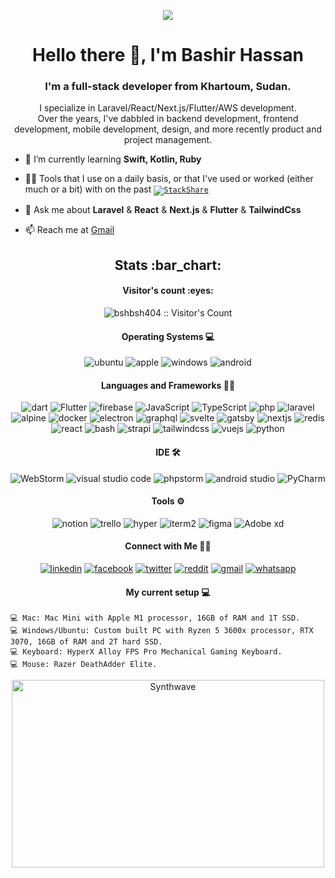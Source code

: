 <p align="center">
  <img src="https://github.com/thompsonemerson/thompsonemerson/raw/master/cover-thompson.png" />
</p>

<h1 align="center">Hello there 👋, I'm Bashir Hassan</h1>
<h3 align="center">I'm a full-stack developer from Khartoum, Sudan.</h3>
<p align="center">
  I specialize in Laravel/React/Next.js/Flutter/AWS development.<br/>
  Over the years, I've dabbled in backend development, frontend development, mobile development, design, and more recently product and project management.
</p>


- 🌱 I’m currently learning **Swift, Kotlin, Ruby**

- 👨‍💻 Tools that I use on a daily basis, or that I've used or worked (either much or a bit) with on the past <code>[![StackShare](http://img.shields.io/badge/tech-stack-0690fa.svg?style=flat)](https://stackshare.io/bshbsh404/my-stack)</code>

- 💬 Ask me about **Laravel** & **React** & **Next.js** & **Flutter** & **TailwindCss**

- 📫 Reach me at <a href="mailto:bshbsh187@gmail.com">Gmail</a>


<h2 align="center">Stats :bar_chart:</h2>

<h4 align="center">Visitor's count :eyes:</h4>

<p align="center"><img src="https://profile-counter.glitch.me/{bshbsh404}/count.svg" alt="bshbsh404 :: Visitor's Count" /></p>

<h4 align="center">Operating Systems 💻</h4>

<p align="center">
  <img src="https://img.shields.io/badge/ubuntu-f7873b.svg?style=for-the-badge&logo=ubuntu&labelColor=ffffff&logoColor=f7873b" alt="ubuntu">
  <img src="https://img.shields.io/badge/mac%20os-000000?style=for-the-badge&logo=apple&logoColor=white" alt="apple">
  <img src="https://img.shields.io/badge/windows-3795fa.svg?style=for-the-badge&logo=windows&logoColor=3795fa&labelColor=ffffff" alt="windows">
  <img src="https://img.shields.io/badge/Android-3DDC84?style=for-the-badge&logo=android&logoColor=white" alt="android">
</p>

<h4 align="center">Languages and Frameworks 👩‍💻 </h4>

<p align="center">
  <img src="https://img.shields.io/badge/Dart-0175C2?style=for-the-badge&logo=dart&logoColor=white" alt="dart">
  <img src="https://img.shields.io/badge/Flutter-02569B?style=for-the-badge&logo=flutter&logoColor=white" alt="Flutter">
  <img src="https://img.shields.io/badge/firebase-ffca28?style=for-the-badge&logo=firebase&logoColor=black" alt="firebase">
  <img src="https://img.shields.io/badge/JavaScript-323330?style=for-the-badge&logo=javascript&logoColor=F7DF1E" alt="JavaScript">
  <img src="https://img.shields.io/badge/TypeScript-007ACC?style=for-the-badge&logo=typescript&logoColor=white" alt="TypeScript">
  <img src="https://img.shields.io/badge/PHP-777BB4?style=for-the-badge&logo=php&logoColor=white" alt="php">
  <img src="https://img.shields.io/badge/Laravel-FF2D20?style=for-the-badge&logo=laravel&logoColor=white" alt="laravel">
  <img src="https://img.shields.io/badge/AlpineJS-8BC0D0?style=for-the-badge&logo=alpine.js&logoColor=black" alt="alpine">
  <img src="https://img.shields.io/badge/Docker-2CA5E0?style=for-the-badge&logo=docker&logoColor=white" alt="docker">
  <img src="https://img.shields.io/badge/Electron-2B2E3A?style=for-the-badge&logo=electron&logoColor=9FEAF9" alt="electron">
  <img src="https://img.shields.io/badge/GraphQl-E10098?style=for-the-badge&logo=graphql&logoColor=white" alt="graphql">
  <img src="https://img.shields.io/badge/Svelte-4A4A55?style=for-the-badge&logo=svelte&logoColor=FF3E00" alt="svelte">
  <img src="https://img.shields.io/badge/Gatsby-663399?style=for-the-badge&logo=gatsby&logoColor=white" alt="gatsby">
  <img src="https://img.shields.io/badge/next.js-000000?style=for-the-badge&logo=nextdotjs&logoColor=white" alt="nextjs">
  <img src="https://img.shields.io/badge/redis-CC0000.svg?&style=for-the-badge&logo=redis&logoColor=white" alt="redis">
  <img src="https://img.shields.io/badge/React-20232A?style=for-the-badge&logo=react&logoColor=61DAFB" alt="react">
  <img src="https://img.shields.io/badge/Shell_Script-121011?style=for-the-badge&logo=gnu-bash&logoColor=white" alt="bash">
  <img src="https://img.shields.io/badge/strapi-2e7eea?style=for-the-badge&logo=strapi&logoColor=white" alt="strapi">
  <img src="https://img.shields.io/badge/Tailwind_CSS-38B2AC?style=for-the-badge&logo=tailwind-css&logoColor=white" alt="tailwindcss">
  <img src="https://img.shields.io/badge/Vue.js-35495E?style=for-the-badge&logo=vuedotjs&logoColor=4FC08D" alt="vuejs">
  <img src="https://img.shields.io/badge/Python-3776AB?style=for-the-badge&logo=python&logoColor=white" alt="python">
</p>

<h4 align="center">IDE 🛠</h4>

<p align="center">
  <img src="https://img.shields.io/badge/WebStorm-000000?style=for-the-badge&logo=WebStorm&logoColor=white" alt="WebStorm">
  <img src="https://img.shields.io/badge/Visual_Studio_Code-0078D4?style=for-the-badge&logo=visual%20studio%20code&logoColor=white" alt="visual studio code">
  <img src="http://img.shields.io/badge/-PHPStorm-181717?style=for-the-badge&logo=phpstorm&logoColor=white" alt="phpstorm">
  <img src="https://img.shields.io/badge/Android_Studio-3DDC84?style=for-the-badge&logo=android-studio&logoColor=white" alt="android studio">
  <img src="https://img.shields.io/badge/PyCharm-000000.svg?&style=for-the-badge&logo=PyCharm&logoColor=white" alt="PyCharm">
</p>

<h4 align="center">Tools ⚙️</h4>

<p align="center">
  <img src="https://img.shields.io/badge/Notion-000000?style=for-the-badge&logo=notion&logoColor=white" alt="notion">
  <img src="https://img.shields.io/badge/Trello-0052CC?style=for-the-badge&logo=trello&logoColor=white" alt="trello">
  <img src="https://img.shields.io/badge/Hyper-000000?style=for-the-badge&logo=hyper&logoColor=white" alt="hyper">
  <img src="https://img.shields.io/badge/iTerm2-000000?style=for-the-badge&logo=iterm2&logoColor=white" alt="iterm2">
  <img src="https://img.shields.io/badge/Figma-F24E1E?style=for-the-badge&logo=figma&logoColor=white" alt="figma">
  <img src="https://img.shields.io/badge/Adobe%20XD-470137?style=for-the-badge&logo=Adobe%20XD&logoColor=#FF61F6" alt="Adobe xd">
</p>

<h4 align="center">Connect with Me 🤝🏻</h4>

<p align="center">
  <a href="https://www.linkedin.com/in/bashir-hassan-335774123/"><img src="https://img.shields.io/badge/LinkedIn-0077B5?style=for-the-badge&logo=linkedin&logoColor=white" alt="linkedin"></a>
  <a href="https://web.facebook.com/Dj.bShbSh/"><img src="https://img.shields.io/badge/Facebook-1877F2?style=for-the-badge&logo=facebook&logoColor=white" alt="facebook"></a>
  <a href="https://twitter.com/BashirHassanDev"><img src="https://img.shields.io/badge/Twitter-1DA1F2?style=for-the-badge&logo=twitter&logoColor=white" alt="twitter"></a>
  <a href="https://www.reddit.com/user/Careless-Oil-163"><img src="https://img.shields.io/badge/Reddit-FF4500?style=for-the-badge&logo=reddit&logoColor=white" alt="reddit"></a>
  <a href="mailto:bshbsh187@gmail.com"><img src="https://img.shields.io/badge/Gmail-D14836?style=for-the-badge&logo=gmail&logoColor=white" alt="gmail"></a>
  <a href="https://wa.me/249999475568"><img src="https://img.shields.io/badge/WhatsApp-25D366?style=for-the-badge&logo=whatsapp&logoColor=white" alt="whatsapp"></a>
</p>

<h4 align="center">My current setup 💻</h4>


  ```text
  💻 Mac: Mac Mini with Apple M1 processor, 16GB of RAM and 1T SSD.
  💻 Windows/Ubuntu: Custom built PC with Ryzen 5 3600x processor, RTX 3070, 16GB of RAM and 2T hard SSD.
  💻 Keyboard: HyperX Alloy FPS Pro Mechanical Gaming Keyboard.
  💻 Mouse: Razer DeathAdder Elite.

  ```


<p align="center"><img src="https://thumbs.gfycat.com/GoodnaturedFondGaur-size_restricted.gif" alt="Synthwave" height="300" width="500"></p>

